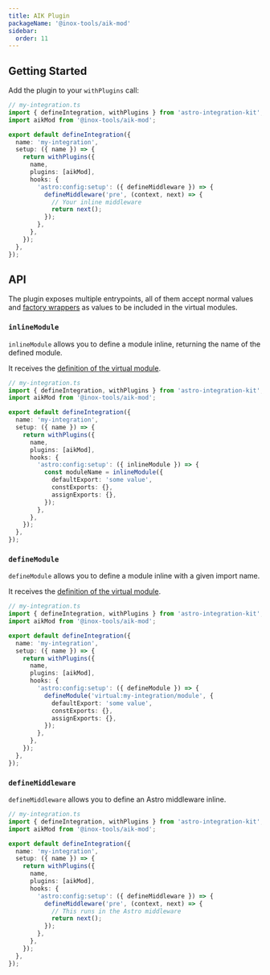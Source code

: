 ```yaml
---
title: AIK Plugin
packageName: '@inox-tools/aik-mod'
sidebar:
  order: 11
---
```


## Getting Started

Add the plugin to your `withPlugins` call:

```ts ins={3,13-16} ins=/\S(aikMod)/ ins=/defineMiddleware(?= )/
// my-integration.ts
import { defineIntegration, withPlugins } from 'astro-integration-kit';
import aikMod from '@inox-tools/aik-mod';

export default defineIntegration({
  name: 'my-integration',
  setup: ({ name }) => {
    return withPlugins({
      name,
      plugins: [aikMod],
      hooks: {
        'astro:config:setup': ({ defineMiddleware }) => {
          defineMiddleware('pre', (context, next) => {
            // Your inline middleware
            return next();
          });
        },
      },
    });
  },
});
```

## API

The plugin exposes multiple entrypoints, all of them accept normal values and [factory wrappers](/inline-mod/factory-wrappers) as values to be included in the virtual modules.

### `inlineModule`

`inlineModule` allows you to define a module inline, returning the name of the defined module.

It receives the [definition of the virtual module](/inline-mod/vite-plugin#inlinemodule).

```ts ins=/inlineModule(?= )/ ins={13-17}
// my-integration.ts
import { defineIntegration, withPlugins } from 'astro-integration-kit';
import aikMod from '@inox-tools/aik-mod';

export default defineIntegration({
  name: 'my-integration',
  setup: ({ name }) => {
    return withPlugins({
      name,
      plugins: [aikMod],
      hooks: {
        'astro:config:setup': ({ inlineModule }) => {
          const moduleName = inlineModule({
            defaultExport: 'some value',
            constExports: {},
            assignExports: {},
          });
        },
      },
    });
  },
});
```

### `defineModule`

`defineModule` allows you to define a module inline with a given import name.

It receives the [definition of the virtual module](/inline-mod/vite-plugin#inlinemodule).

```ts ins=/defineModule(?= )/ ins={13-17}
// my-integration.ts
import { defineIntegration, withPlugins } from 'astro-integration-kit';
import aikMod from '@inox-tools/aik-mod';

export default defineIntegration({
  name: 'my-integration',
  setup: ({ name }) => {
    return withPlugins({
      name,
      plugins: [aikMod],
      hooks: {
        'astro:config:setup': ({ defineModule }) => {
          defineModule('virtual:my-integration/module', {
            defaultExport: 'some value',
            constExports: {},
            assignExports: {},
          });
        },
      },
    });
  },
});
```

### `defineMiddleware`

`defineMiddleware` allows you to define an Astro middleware inline.

```ts ins=/defineMiddleware(?= )/ ins={13-16}
// my-integration.ts
import { defineIntegration, withPlugins } from 'astro-integration-kit';
import aikMod from '@inox-tools/aik-mod';

export default defineIntegration({
  name: 'my-integration',
  setup: ({ name }) => {
    return withPlugins({
      name,
      plugins: [aikMod],
      hooks: {
        'astro:config:setup': ({ defineMiddleware }) => {
          defineMiddleware('pre', (context, next) => {
            // This runs in the Astro middleware
            return next();
          });
        },
      },
    });
  },
});
```
